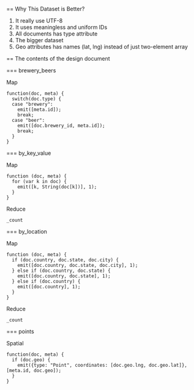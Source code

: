 == Why This Dataset is Better?

1. It really use UTF-8
2. It uses meaningless and uniform IDs
3. All documents has type attribute
4. The bigger dataset
5. Geo attributes has names (lat, lng) instead of just two-element array

== The contents of the design document

=== brewery_beers

Map

    function(doc, meta) {
      switch(doc.type) {
      case "brewery":
        emit([meta.id]);
        break;
      case "beer":
        emit([doc.brewery_id, meta.id]);
        break;
      }
    }

=== by_key_value

Map

    function (doc, meta) {
      for (var k in doc) {
        emit([k, String(doc[k])], 1);
      }
    }

Reduce

    _count

=== by_location

Map

    function (doc, meta) {
      if (doc.country, doc.state, doc.city) {
        emit([doc.country, doc.state, doc.city], 1);
      } else if (doc.country, doc.state) {
        emit([doc.country, doc.state], 1);
      } else if (doc.country) {
        emit([doc.country], 1);
      }
    }

Reduce

    _count

=== points

Spatial

    function(doc, meta) {
      if (doc.geo) {
        emit({type: "Point", coordinates: [doc.geo.lng, doc.geo.lat]}, [meta.id, doc.geo]);
      }
    }
